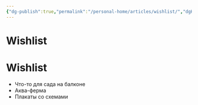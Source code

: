 ```yaml
---
{"dg-publish":true,"permalink":"/personal-home/articles/wishlist/","dgHomeLink":true,"dgPassFrontmatter":false}
---
```


# Wishlist


<div class="transclusion internal-embed is-loaded"><div class="markdown-embed">

<div class="markdown-embed-title">



</div>



# Wishlist

- Что-то для сада на балконе
- Аква-ферма
- Плакаты со схемами 

</div></div>

